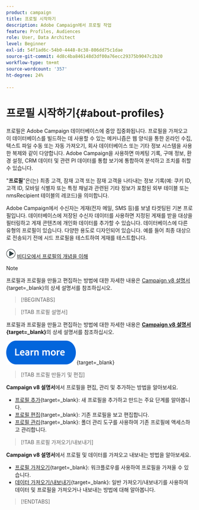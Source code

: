 ```yaml
---
product: campaign
title: 프로필 시작하기
description: Adobe Campaign에서 프로필 작업
feature: Profiles, Audiences
role: User, Data Architect
level: Beginner
exl-id: 54f1ad6c-54b0-4448-8c38-806dd75c1dae
source-git-commit: 4d8c4ba846148d3df00a76ecc29375b9047c2b20
workflow-type: tm+mt
source-wordcount: '357'
ht-degree: 24%

---
```


# 프로필 시작하기{#about-profiles}



프로필은 Adobe Campaign 데이터베이스에 중앙 집중화됩니다. 프로필을 가져오고 이 데이터베이스를 빌드하는 데 사용할 수 있는 메커니즘은 웹 양식을 통한 온라인 수집, 텍스트 파일 수동 또는 자동 가져오기, 회사 데이터베이스 또는 기타 정보 시스템을 사용한 복제와 같이 다양합니다. Adobe Campaign을 사용하면 마케팅 기록, 구매 정보, 환경 설정, CRM 데이터 및 관련 PI 데이터를 통합 보기에 통합하여 분석하고 조치를 취할 수 있습니다.

&quot;**프로필**&quot;은(는) 최종 고객, 잠재 고객 또는 잠재 고객을 나타내는 정보 기록(예: 쿠키 ID, 고객 ID, 모바일 식별자 또는 특정 채널과 관련된 기타 정보가 포함된 외부 테이블 또는 nmsRecipient 테이블의 레코드)을 의미합니다.

Adobe Campaign에서 수신자는 게재(전자 메일, SMS 등)를 보낼 타겟팅된 기본 프로필입니다. 데이터베이스에 저장된 수신자 데이터를 사용하면 지정된 게재를 받을 대상을 필터링하고 게재 콘텐츠에 개인화 데이터를 추가할 수 있습니다. 데이터베이스에 다른 유형의 프로필이 있습니다. 다양한 용도로 디자인되어 있습니다. 예를 들어 최종 대상으로 전송되기 전에 시드 프로필을 테스트하여 게재를 테스트합니다.

![프로필의 정의와 작동 방식을 보여 주는 비디오](assets/do-not-localize/how-to-video.png) [비디오에서 프로필의 개념을 이해](#create-profiles-video)

>[!NOTE]
>
>프로필과 프로필을 만들고 편집하는 방법에 대한 자세한 내용은 [Campaign v8 설명서](https://experienceleague.adobe.com/en/docs/campaign/campaign-v8/audience/gs-audiences){target=_blank}의 상세 설명서를 참조하십시오.

>[!BEGINTABS]

>[!TAB 프로필 설명서]

프로필과 프로필을 만들고 편집하는 방법에 대한 자세한 내용은 **[Campaign v8 설명서](https://experienceleague.adobe.com/en/docs/campaign/campaign-v8/audience/gs-audiences){target=_blank}**&#x200B;의 상세 설명서를 참조하십시오.

[![이미지](../../assets/do-not-localize/learn-more-button.svg)](https://experienceleague.adobe.com/en/docs/campaign/campaign-v8/audience/gs-audiences){target=_blank}

>[!TAB 프로필 만들기 및 편집]

**Campaign v8 설명서**&#x200B;에서 프로필을 편집, 관리 및 추가하는 방법을 알아보세요.

* [프로필 추가](https://experienceleague.adobe.com/en/docs/campaign-classic/using/getting-started/profile-management/adding-profiles){target=_blank}: 새 프로필을 추가하고 만드는 주요 단계를 알아봅니다.
* [프로필 편집](https://experienceleague.adobe.com/en/docs/campaign/campaign-v8/audience/view-profiles?lang=en#_blank){target=_blank}: 기존 프로필을 보고 편집합니다.
* [프로필 관리](https://experienceleague.adobe.com/en/docs/campaign/campaign-v8/config/configuration/folders-and-views?lang=en#_blank){target=_blank}: 폴더 관리 도구를 사용하여 기존 프로필에 액세스하고 관리합니다.

>[!TAB 프로필 가져오기/내보내기]

**Campaign v8 설명서**&#x200B;에서 프로필 및 데이터를 가져오고 내보내는 방법을 알아보세요.

* [프로필 가져오기](https://experienceleague.adobe.com/en/docs/campaign/campaign-v8/audience/add-profiles/import-profiles){target=_blank}: 워크플로우를 사용하여 프로필을 가져올 수 있습니다.
* [데이터 가져오기/내보내기](https://experienceleague.adobe.com/en/docs/campaign/campaign-v8/data/import){target=_blank}: 일반 가져오기/내보내기를 사용하여 데이터 및 프로필을 가져오거나 내보내는 방법에 대해 알아봅니다.

>[!ENDTABS]

<!--
## Profile types {#profile-types}

Adobe Campaign lets you manage profiles throughout their entire lifecycle: creation, import, targeting, action tracking, updates, etc.

Each profile matches a database entry. They contain all the information required for targeting, qualifying and tracking individuals.

Profiles can be identified based on storage space. This means that a profile can match: a recipient, a visitor, an operator, a subscriber, a prospect, etc.

## Recipient profiles {#recipient-profiles}

Delivery recipients are stored in the database as profiles containing the information linked to them: last name, first name, address, subscriptions, deliveries, etc. When you create campaigns, you can define the target of the deliveries to a selection of the profiles in the base according to simple or advanced criteria.

You can also create campaigns aimed at recipients whose profiles are stored not in the database, but in files. These are known as "external" deliveries. For more information about this type of delivery, refer to [this page](../../delivery/using/steps-defining-the-target-population.md#selecting-external-recipients).

The main methods for creating recipient profiles are as follows:

* direct input in the graphical interface screens,
* importing recipient lists,
* on-line collection via web forms.

>[!NOTE]
>
>To find out how files and web forms are imported, refer to [Generic imports and exports](../../platform/using/get-started-data-import-export.md).

## Profiles and targets {#profiles-and-targets}

The **[!UICONTROL Profiles and targets]** link lets you display recipients stored in Adobe Campaign database. You can create new recipient, edit an existing recipient and access its profile. For more on this, refer to [this page](../../platform/using/editing-a-profile.md).

![](assets/d_ncs_user_interface_target_link.png)

It also gives you access to:

* lists - [Learn more](../../platform/using/creating-and-managing-lists.md)
* subscription services - [Learn more](../../delivery/using/managing-subscriptions.md)
* web applications - [Learn more](../../web/using/about-web-applications.md)
* imports and exports (jobs) - [Learn more](../../platform/using/about-generic-imports-exports.md)
* targeting workflows - [Learn more](../../workflow/using/building-a-workflow.md#implementation-steps-)

The recipients page lets you perform frequent operations on profiles: edits, updates, adds, deletions, sorts.

For more advanced profile manipulations, you need to edit the Adobe Campaign tree. To do this, click the **[!UICONTROL Explorer]** link on the Adobe Campaign home page.

By default, recipients are stored in the **[!UICONTROL Profiles and Targets > Recipients]** node of the tree. You can create recipients from this view, as well as:

* sort and filter the profiles of the database - [Learn more](../../platform/using/filtering-options.md)
* move, copy or delete profiles from the database - [Learn more](../../platform/using/managing-profiles.md),
* update profiles - [Learn more](../../platform/using/updating-data.md)
* export recipients - [Learn more](../../platform/using/exporting-and-importing-profiles.md)
* create recipient groups - [Learn more](../../platform/using/creating-and-managing-lists.md)

To access advanced functionalities and configurations, you need to click the **[!UICONTROL Explorer]** icon. 

![](assets/d_ncs_user_interface01.png)

The general layout of the Adobe Campaign explorer is presented in [this page](../../platform/using/adobe-campaign-explorer.md).

>[!NOTE]
>
>You can also display an advanced view of this list from the Adobe Campaign tree by clicking the **[!UICONTROL Profiles and targets > Recipients]** link. The list display can be configured to suit your needs. You can add or delete columns, define column order, sort data, etc. List display configuration is described in [this page](../../platform/using/adobe-campaign-ui-lists.md).  
>
>You can also define recipient views. For further information about this functionality, refer to [this section](../../platform/using/access-management-folders.md).

## Active profiles {#active-profiles}

An active profile is a profile that customer has attempted to communicate with during the past 12 months via any channel.

According to your contract, each of your Campaign instances is provisioned with a specific amount of active profiles that are counted for billing purposes. Please refer to your latest contract for reference on number of purchased active profiles. Learn more in [Adobe Campaign product description](https://helpx.adobe.com/legal/product-descriptions/adobe-campaign-managed-cloud-services.html){target="_blank"}.

You can monitor the number of active profiles on your instance directly from Campaign Control Panel. For more on this, refer to the [Control Panel documentation](https://experienceleague.adobe.com/docs/control-panel/using/performance-monitoring/active-profiles-monitoring.html){target="_blank"}.

The following guardrails and limitations apply:

* A profile that has been targeted by several deliveries is counted only once. 
* Profiles targeted in the context of Social marketing on X (Twitter) or Facebook are not taken into account as active profiles.
* The count of active profiles is available for **Marketing instances** only. It is not available for Execution instances, meaning MID (mid sourcing) and RT (Message Center / Real-time messaging) instances.
* The count is based on the recipient primary key. As a consequence, if a profile is present in two different recipient tables, it can be counted twice as an active profile.


## Tutorial video {#create-profiles-video}

Learn how to access profile data, sort and filter profiles and manually create and manage profiles.

This video also explains the compliance of Adobe Campaign Classic with General Data Protection Regulations. 

>[!VIDEO](https://video.tv.adobe.com/v/35611?quality=12)

Additional Campaign Classic how-to videos are available [here](https://experienceleague.adobe.com/docs/campaign-classic-learn/tutorials/overview.html).

**See also**

* [Privacy management in Campaign](https://helpx.adobe.com/campaign/kb/acc-privacy.html)

* [Create queries and segment data in workflows](../../workflow/using/targeting-data.md)

* [Select target mapping](../../delivery/using/steps-defining-the-target-population.md#select-a-target-mapping)

-->